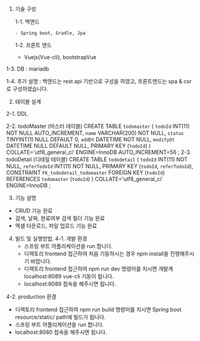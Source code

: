 1. 기술 구성

    1-1. 백엔드
 
       - Spring boot, Gradle, Jpa
   
    1-2. 프론트 엔드
 
   - Vuejs(Vue-cli), bootstrapVue
   
 1-3. DB : mariadb

 1-4. 추가 설명 : 백엔드는 rest api 기반으로 구성을 하였고, 프론트엔드는 spa & csr 로 구성하였습니다.

2. 테이블 설계

 2-1. DDL
 
 2-2. todoMaster (마스터 테이블)
	CREATE TABLE `todomaster` (
		`todoId` INT(11) NOT NULL AUTO_INCREMENT,
		`name` VARCHAR(200) NOT NULL,
		`status` TINYINT(1) NULL DEFAULT 0,
		`addDt` DATETIME NOT NULL,
		`modifyDt` DATETIME NULL DEFAULT NULL,
		PRIMARY KEY (`todoId`)
	)
	COLLATE='utf8_general_ci'
	ENGINE=InnoDB
	AUTO_INCREMENT=56
	;
 2-3. todoDetail (디테일 테이블)
     CREATE TABLE `tododetail` (
	`todoId` INT(11) NOT NULL,
	`referTodoId` INT(11) NOT NULL,
	PRIMARY KEY (`todoId`, `referTodoId`),
	CONSTRAINT `FK_tododetail_todomaster` FOREIGN KEY (`todoId`) REFERENCES `todomaster` (`todoId`)
	)
	COLLATE='utf8_general_ci'
	ENGINE=InnoDB
	;
	
3. 기능 설명
 - CRUD 기능 완료
 - 검색, 날짜, 완료여부 검색 필더 기능 완료
 - 엑셀 다운로드, 파일 업로드 기능 완료
 
4. 빌드 및 실행방법.
 4-1. 개발 환경
   - 스프링 부트 어플리케이션을 run 합니다.
   - 디렉토리 frontend 접근하여 처음 기동하시는 경우 npm install을 진행해주시기 바랍니다.
   - 디렉토리 frontend 접근하여 npm run dev 명령어를 치시면 개발계 localhost:8089 vue-cli 기동이 됩니다.
   - localhost:8089 접속을 해주시면 됩니다.
   
 4-2. production 환경
   - 디렉토리 frontend 접근하여 npm run build 명령어를 치시면 Spring boot resource/static/ path에 빌드가 됩니다.
   - 스프링 부트 어플리케이션을 run 합니다.
   - localhost:8080 접속을 해주시면 됩니다.
